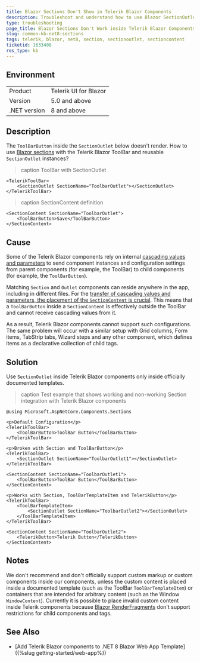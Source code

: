 ```yaml
---
title: Blazor Sections Don't Show in Telerik Blazor Components
description: Troubleshoot and understand how to use Blazor SectionOutlet in Telerik Blazor components.
type: troubleshooting
page_title: Blazor Sections Don't Work inside Telerik Blazor Components
slug: common-kb-net8-sections
tags: telerik, blazor, net8, section, sectionoutlet, sectioncontent
ticketid: 1633408
res_type: kb
---
```


## Environment

<table>
    <tbody>
        <tr>
            <td>Product</td>
            <td>Telerik UI for Blazor</td>
        </tr>
        <tr>
            <td>Version</td>
            <td>5.0 and above</td>
        </tr>
        <tr>
            <td>.NET version</td>
            <td>8 and above</td>
        </tr>
    </tbody>
</table>


## Description

The `ToolBarButton` inside the `SectionOutlet` below doesn't render. How to use [Blazor sections](https://learn.microsoft.com/en-us/aspnet/core/blazor/components/sections) with the Telerik Blazor ToolBar and reusable `SectionOutlet` instances?

>caption ToolBar with SectionOutlet

<div class="skip-repl"></div>

````CSHTML
<TelerikToolBar>
    <SectionOutlet SectionName="ToolbarOutlet"></SectionOutlet>
</TelerikToolBar>
````

>caption SectionContent definition

<div class="skip-repl"></div>

````CSHTML
<SectionContent SectionName="ToolbarOutlet">
    <ToolBarButton>Save</ToolBarButton>
</SectionContent>
````


## Cause

Some of the Telerik Blazor components rely on internal [cascading values and parameters](https://learn.microsoft.com/en-us/aspnet/core/blazor/components/cascading-values-and-parameters) to send component instances and configuration settings from parent components (for example, the ToolBar) to child components (for example, the `ToolBarButton`).

Matching `Section` and `Outlet` components can reside anywhere in the app, including in different files. For the [transfer of cascading values and parameters, the placement of the `SectionContent` is crucial](https://learn.microsoft.com/en-us/aspnet/core/blazor/components/sections?view=aspnetcore-8.0#section-interaction-with-other-blazor-features). This means that a `ToolBarButton` inside a `SectionContent` is effectively outside the ToolBar and cannot receive cascading values from it.

As a result, Telerik Blazor components cannot support such configurations. The same problem will occur with a similar setup with Grid columns, Form items, TabStrip tabs, Wizard steps and any other component, which defines items as a declarative collection of child tags.


## Solution

Use `SectionOutlet` inside Telerik Blazor components only inside officially documented templates.

>caption Test example that shows working and non-working Section integration with Telerik Blazor components

````CSHTML
@using Microsoft.AspNetCore.Components.Sections

<p>Default Configuration</p>
<TelerikToolBar>
    <ToolBarButton>ToolBar Button</ToolBarButton>
</TelerikToolBar>

<p>Broken with Section and ToolBarButton</p>
<TelerikToolBar>
    <SectionOutlet SectionName="ToolbarOutlet1"></SectionOutlet>
</TelerikToolBar>

<SectionContent SectionName="ToolbarOutlet1">
    <ToolBarButton>ToolBar Button</ToolBarButton>
</SectionContent>

<p>Works with Section, ToolBarTemplateItem and TelerikButton</p>
<TelerikToolBar>
    <ToolBarTemplateItem>
        <SectionOutlet SectionName="ToolbarOutlet2"></SectionOutlet>
    </ToolBarTemplateItem>
</TelerikToolBar>

<SectionContent SectionName="ToolbarOutlet2">
    <TelerikButton>Telerik Button</TelerikButton>
</SectionContent>
````


## Notes

We don't recommend and don't officially support custom markup or custom components inside our components, unless the custom content is placed inside a documented template (such as the ToolBar `ToolBarTemplateItem`) or containers that are intended for arbitrary content (such as the Window `WindowContent`). Currently it is possible to place invalid custom content inside Telerik components because [Blazor RenderFragments](https://docs.microsoft.com/en-us/aspnet/core/blazor/components/render-fragments) don't support restrictions for child components and tags.


## See Also

* [Add Telerik Blazor components to .NET 8 Blazor Web App Template]({%slug getting-started/web-app%})
